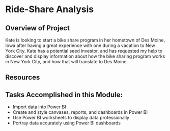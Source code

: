 # Ride-Share Analysis

## Overview of Project

Kate is looking to start a bike share program in her hometown of Des Moine, Iowa after having a great experience with one during a vacation to New York City. Kate has a potential seed investor, and has requested my help to discover and display information about how the bike sharing program works in New York City, and how that will translate to Des Moine. 

## Resources


## Tasks Accomplished in this Module:

- Import data into Power BI
- Create and style canvases, reports, and dashboards in Power BI
- Use Power BI worksheets to display data professionally
- Portray data accurately using Power BI dashboards

